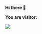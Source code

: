 **Hi there 👋**

**You are visitor:**

<img src="https://profile-counter.glitch.me/NOhsueh/count.svg"/>
